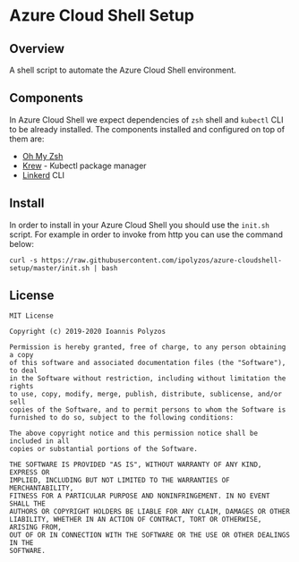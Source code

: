 # Azure Cloud Shell Setup 

## Overview

 A shell script to automate the Azure Cloud Shell environment.

## Components

 In Azure Cloud Shell we expect dependencies of `zsh` shell and `kubectl` CLI to be already installed. The components installed and configured on top of them are:

- [Oh My Zsh](https://github.com/ohmyzsh/ohmyzsh)
- [Krew](https://github.com/kubernetes-sigs/krew) - Kubectl package manager
- [Linkerd](https://linkerd.io/) CLI 

## Install

 In order to install in your Azure Cloud Shell you should use the `init.sh` script. For example in order to invoke from http you can use the command below:
 ```
 curl -s https://raw.githubusercontent.com/ipolyzos/azure-cloudshell-setup/master/init.sh | bash
 ```
 

## License
```
MIT License

Copyright (c) 2019-2020 Ioannis Polyzos

Permission is hereby granted, free of charge, to any person obtaining a copy
of this software and associated documentation files (the "Software"), to deal
in the Software without restriction, including without limitation the rights
to use, copy, modify, merge, publish, distribute, sublicense, and/or sell
copies of the Software, and to permit persons to whom the Software is
furnished to do so, subject to the following conditions:

The above copyright notice and this permission notice shall be included in all
copies or substantial portions of the Software.

THE SOFTWARE IS PROVIDED "AS IS", WITHOUT WARRANTY OF ANY KIND, EXPRESS OR
IMPLIED, INCLUDING BUT NOT LIMITED TO THE WARRANTIES OF MERCHANTABILITY,
FITNESS FOR A PARTICULAR PURPOSE AND NONINFRINGEMENT. IN NO EVENT SHALL THE
AUTHORS OR COPYRIGHT HOLDERS BE LIABLE FOR ANY CLAIM, DAMAGES OR OTHER
LIABILITY, WHETHER IN AN ACTION OF CONTRACT, TORT OR OTHERWISE, ARISING FROM,
OUT OF OR IN CONNECTION WITH THE SOFTWARE OR THE USE OR OTHER DEALINGS IN THE
SOFTWARE.
```